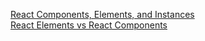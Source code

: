 [React Components, Elements, and Instances](https://reactjs.org/blog/2015/12/18/react-components-elements-and-instances.html)  
[React Elements vs React Components](https://tylermcginnis.com/react-elements-vs-react-components/)  
